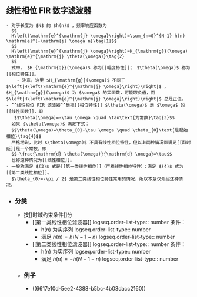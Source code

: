 ## 线性相位 FIR 数字滤波器
	- 对于长度为 $N$ 的 $h(n)$ ，频率响应函数为
	  $$
	  H\left(\mathrm{e}^{\mathrm{j} \omega}\right)=\sum_{n=0}^{N-1} h(n) \mathrm{e}^{-\mathrm{j} \omega n}\tag{1}$$
	  $$
	  H\left(\mathrm{e}^{\mathrm{j} \omega}\right)=H_{\mathrm{g}}(\omega) \mathrm{e}^{\mathrm{j} \theta(\omega)}\tag{2}
	  $$
	  式中， $H_{\mathrm{g}}(\omega)$ 称为[[幅度特性]]； $\theta(\omega)$ 称为[[相位特性]]。
		- 注意，这里 $H_{\mathrm{g}}(\omega)$ 不同于 $\left|H\left(\mathrm{e}^{\mathrm{j} \omega}\right)\right|$ ， $H_{\mathrm{g}}(\omega)$ 为 $\omega$ 的实函数，可能取负值，而 $\left|H\left(\mathrm{e}^{\mathrm{j} \omega}\right)\right|$ 总是正值。
	- ^^线性相位 FIR 滤波器^^是指[[相位特性]] $\theta(\omega)$ 是 $\omega$ 的[[线性函数]]，即
	   $$\theta(\omega)=-\tau \omega \quad \tau\text{为常数}\tag{3}$$ 
	  如果 $\theta(\omega)$ 满足下式：
	  $$\theta(\omega)=\theta_{0}-\tau \omega \quad \theta_{0}\text{是起始相位}\tag{4}$$ 
	  严格地说，此时 $\theta(\omega)$ 不具有线性相位特性，但以上两种情况都满足[[群时延]]是一个常数，即
	  $$-\frac{\mathrm{d} \theta(\omega)}{\mathrm{d} \omega}=\tau$$
	  也称这种情况为[[线性相位]]。
	- 一般称满足 $(3)$ 式是[[第一类线性相位]]（严格线性相位特性）；满足 $(4)$ 式为[[第二类线性相位]]。
	  $\theta_{0}=-\pi / 2$ 是第二类线性相位特性常用的情况，所以本章仅介绍这种情况。
- ### 分类
	- 按[[时域约束条件]]分
		- [[第一类线性相位滤波器]]
		  logseq.order-list-type:: number
		  条件：
			- $\mathrm{h}(n)$ 为实序列
			  logseq.order-list-type:: number
			- 满足 $h(n)=h(N-1-n)$ 
			  logseq.order-list-type:: number
		- [[第二类线性相位滤波器]]
		  logseq.order-list-type:: number
		  条件：
			- $\mathrm{h}(n)$ 为实序列
			  logseq.order-list-type:: number
			- 满足 $h(n)=-h(N-1-n)$
			  logseq.order-list-type:: number
	- ### 例子
		- ((6617e10d-5ee2-4388-b5bc-4b03dacc2160))